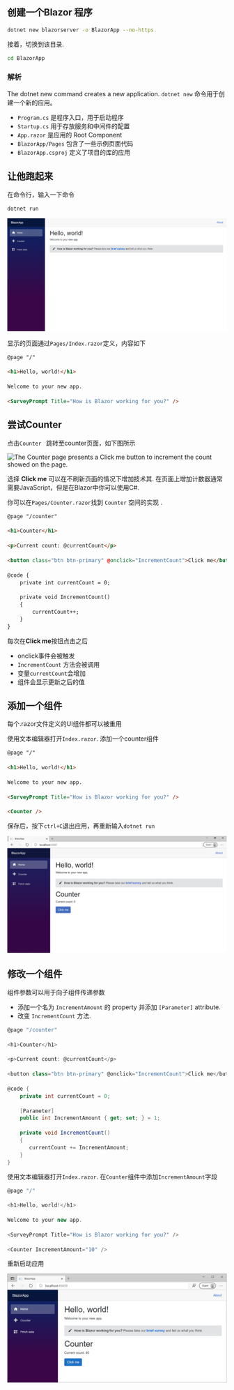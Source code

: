 ## 创建一个Blazor 程序

``` bash
dotnet new blazorserver -o BlazorApp --no-https
```

接着，切换到该目录.

``` bash
cd BlazorApp
```

### 解析

The dotnet new command creates a new application.
`dotnet new` 命令用于创建一个新的应用。

- `Program.cs` 是程序入口，用于启动程序
- `Startup.cs` 用于存放服务和中间件的配置
- `App.razor` 是应用的 Root Component
- `BlazorApp/Pages` 包含了一些示例页面代码
- `BlazorApp.csproj` 定义了项目的库的应用



## 让他跑起来

在命令行，输入一下命令

``` bash
dotnet run
```

![](../_media/blazorrunapp.png)

显示的页面通过`Pages/Index.razor`定义，内容如下
``` html
@page "/"

<h1>Hello, world!</h1>

Welcome to your new app.

<SurveyPrompt Title="How is Blazor working for you?" />
```

## 尝试Counter

点击`Counter ` 跳转至counter页面，如下图所示

![The Counter page presents a Click me button to increment the count showed on the page.](..\_media\screenshot-blazor-tutorial-try.png)

选择 **Click me** 可以在不刷新页面的情况下增加技术其. 在页面上增加计数器通常需要JavaScript，但是在Blazor中你可以使用C#.

你可以在`Pages/Counter.razor`找到 `Counter` 空间的实现 .

```html
@page "/counter"

<h1>Counter</h1>

<p>Current count: @currentCount</p>

<button class="btn btn-primary" @onclick="IncrementCount">Click me</button>

@code {
    private int currentCount = 0;

    private void IncrementCount()
    {
        currentCount++;
    }
}
```

每次在**Click me**按钮点击之后

- onclick事件会被触发
- `IncrementCount` 方法会被调用
- 变量`currentCount`会增加
- 组件会显示更新之后的值

## 添加一个组件

每个.razor文件定义的UI组件都可以被重用

使用文本编辑器打开`Index.razor`. 添加一个counter组件

```html
@page "/"

<h1>Hello, world!</h1>

Welcome to your new app.

<SurveyPrompt Title="How is Blazor working for you?" />

<Counter />
```

保存后，按下`ctrl+C`退出应用，再重新输入`dotnet run`

![The home page now contains a Counter that displays a count and button.](../_media/screenshot-blazor-tutorial-add.png)

## 修改一个组件

组件参数可以用于向子组件传递参数

- 添加一个名为 `IncrementAmount` 的 property 并添加 `[Parameter]` attribute.
- 改变 `IncrementCount` 方法.

```c#
@page "/counter"

<h1>Counter</h1>

<p>Current count: @currentCount</p>

<button class="btn btn-primary" @onclick="IncrementCount">Click me</button>

@code {
    private int currentCount = 0;

    [Parameter]
    public int IncrementAmount { get; set; } = 1;

    private void IncrementCount()
    {
       currentCount += IncrementAmount;
    }
}

```

使用文本编辑器打开`Index.razor`. 在`Counter`组件中添加`IncrementAmount`字段

```  c#
@page "/"

<h1>Hello, world!</h1>

Welcome to your new app.

<SurveyPrompt Title="How is Blazor working for you?" />

<Counter IncrementAmount="10" />
```

重新启动应用

![The homepage now contains a Counter that increments by 10 showing counter at 40.](../_media/screenshot-blazor-tutorial-modify.png)